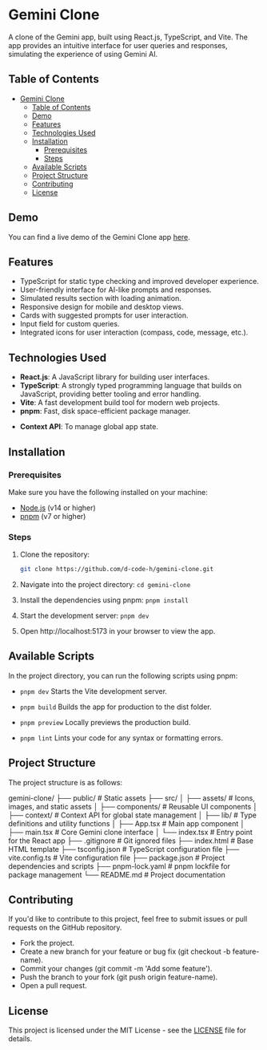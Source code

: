 # Gemini Clone

A clone of the Gemini app, built using React.js, TypeScript, and Vite. The app provides an intuitive interface for user queries and responses, simulating the experience of using Gemini AI.

## Table of Contents

- [Gemini Clone](#gemini-clone)
  - [Table of Contents](#table-of-contents)
  - [Demo](#demo)
  - [Features](#features)
  - [Technologies Used](#technologies-used)
  - [Installation](#installation)
    - [Prerequisites](#prerequisites)
    - [Steps](#steps)
  - [Available Scripts](#available-scripts)
  - [Project Structure](#project-structure)
  - [Contributing](#contributing)
  - [License](#license)

## Demo

You can find a live demo of the Gemini Clone app [here](https://gemini-clone-tan-beta.vercel.app/).

## Features

- TypeScript for static type checking and improved developer experience.
- User-friendly interface for AI-like prompts and responses.
- Simulated results section with loading animation.
- Responsive design for mobile and desktop views.
- Cards with suggested prompts for user interaction.
- Input field for custom queries.
- Integrated icons for user interaction (compass, code, message, etc.).

## Technologies Used

- **React.js**: A JavaScript library for building user interfaces.
- **TypeScript**: A strongly typed programming language that builds on JavaScript, providing better tooling and error handling.
- **Vite**: A fast development build tool for modern web projects.
- **pnpm**: Fast, disk space-efficient package manager.
<!-- - **CSS Modules**: Scoped CSS for component-specific styling. -->
- **Context API**: To manage global app state.

## Installation

### Prerequisites

Make sure you have the following installed on your machine:

- [Node.js](https://nodejs.org/) (v14 or higher)
- [pnpm](https://pnpm.io/) (v7 or higher)

### Steps

1. Clone the repository:
   ```bash
   git clone https://github.com/d-code-h/gemini-clone.git
   ```
2. Navigate into the project directory:
   `cd gemini-clone`

3. Install the dependencies using pnpm:
   `pnpm install`

4. Start the development server:
   `pnpm dev`

5. Open http://localhost:5173 in your browser to view the app.

## Available Scripts

In the project directory, you can run the following scripts using pnpm:

- `pnpm dev`
  Starts the Vite development server.

- `pnpm build`
  Builds the app for production to the dist folder.

- `pnpm preview`
  Locally previews the production build.

- `pnpm lint`
  Lints your code for any syntax or formatting errors.

## Project Structure

The project structure is as follows:

gemini-clone/
├── public/ # Static assets
├── src/
│ ├── assets/ # Icons, images, and static assets
│ ├── components/ # Reusable UI components
│ ├── context/ # Context API for global state management
│ ├── lib/ # Type definitions and utility functions
│ ├── App.tsx # Main app component
│ ├── main.tsx # Core Gemini clone interface
│ └── index.tsx # Entry point for the React app
├── .gitignore # Git ignored files
├── index.html # Base HTML template
├── tsconfig.json # TypeScript configuration file
├── vite.config.ts # Vite configuration file
├── package.json # Project dependencies and scripts
├── pnpm-lock.yaml # pnpm lockfile for package management
└── README.md # Project documentation

## Contributing

If you'd like to contribute to this project, feel free to submit issues or pull requests on the GitHub repository.

- Fork the project.
- Create a new branch for your feature or bug fix (git checkout -b feature-name).
- Commit your changes (git commit -m 'Add some feature').
- Push the branch to your fork (git push origin feature-name).
- Open a pull request.

## License

This project is licensed under the MIT License - see the [LICENSE](./LICENSE) file for details.
